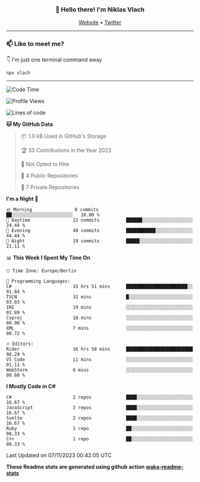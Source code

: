 <h3 align="center">👋 Hello there! I'm Niklas Vlach</h3>
<p align="center">
  <a href="https://niklas-vlach.com">Website</a> •
  <a href="https://twitter.com/NiklasVlach">Twitter</a>
</p>

---

### 📫 Like to meet me?

👇 I'm just one terminal command away

```bash
npx vlach
```

---
<!--START_SECTION:waka-->
![Code Time](http://img.shields.io/badge/Code%20Time-480%20hrs%2047%20mins-blue)

![Profile Views](http://img.shields.io/badge/Profile%20Views-0-blue)

![Lines of code](https://img.shields.io/badge/From%20Hello%20World%20I%27ve%20Written-64.6%20thousand%20lines%20of%20code-blue)

**🐱 My GitHub Data** 

> 📦 1.0 kB Used in GitHub's Storage 
 > 
> 🏆 33 Contributions in the Year 2023
 > 
> 🚫 Not Opted to Hire
 > 
> 📜 4 Public Repositories 
 > 
> 🔑 7 Private Repositories 
 > 
**I'm a Night 🦉** 

```text
🌞 Morning                9 commits           ██░░░░░░░░░░░░░░░░░░░░░░░   10.00 % 
🌆 Daytime                22 commits          ██████░░░░░░░░░░░░░░░░░░░   24.44 % 
🌃 Evening                40 commits          ███████████░░░░░░░░░░░░░░   44.44 % 
🌙 Night                  19 commits          █████░░░░░░░░░░░░░░░░░░░░   21.11 % 
```


📊 **This Week I Spent My Time On** 

```text
🕑︎ Time Zone: Europe/Berlin

💬 Programming Languages: 
C#                       15 hrs 51 mins      ███████████████████████░░   91.84 % 
TSCN                     31 mins             █░░░░░░░░░░░░░░░░░░░░░░░░   03.03 % 
INI                      19 mins             ░░░░░░░░░░░░░░░░░░░░░░░░░   01.89 % 
Csproj                   10 mins             ░░░░░░░░░░░░░░░░░░░░░░░░░   00.98 % 
XML                      7 mins              ░░░░░░░░░░░░░░░░░░░░░░░░░   00.72 % 

🔥 Editors: 
Rider                    16 hrs 58 mins      █████████████████████████   98.29 % 
VS Code                  11 mins             ░░░░░░░░░░░░░░░░░░░░░░░░░   01.11 % 
WebStorm                 6 mins              ░░░░░░░░░░░░░░░░░░░░░░░░░   00.60 % 
```

**I Mostly Code in C#** 

```text
C#                       2 repos             ████░░░░░░░░░░░░░░░░░░░░░   16.67 % 
JavaScript               2 repos             ████░░░░░░░░░░░░░░░░░░░░░   16.67 % 
Svelte                   2 repos             ████░░░░░░░░░░░░░░░░░░░░░   16.67 % 
Ruby                     1 repo              ██░░░░░░░░░░░░░░░░░░░░░░░   08.33 % 
C++                      1 repo              ██░░░░░░░░░░░░░░░░░░░░░░░   08.33 % 
```




 Last Updated on 07/11/2023 00:42:05 UTC
<!--END_SECTION:waka-->

**These Readme stats are generated using github action [waka-readme-stats](https://github.com/anmol098/waka-readme-stats)**
